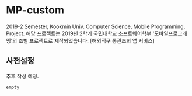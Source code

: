# MP-custom

2019-2 Semester, Kookmin Univ. Computer Science, Mobile Programming, Project.
해당 프로젝트는 2019년 2학기 국민대학교 소프트웨어학부 '모바일프로그래밍'의 조별 프로젝트로 제작되었습니다.
[해외직구 통관조회 앱 서비스]

## 사전설정
추후 작성 예정.

```
empty
```


